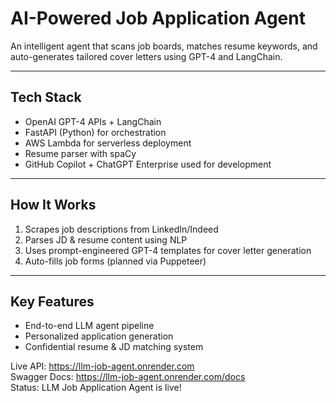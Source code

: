 # AI-Powered Job Application Agent

An intelligent agent that scans job boards, matches resume keywords, and auto-generates tailored cover letters using GPT-4 and LangChain.

---

## Tech Stack
- OpenAI GPT-4 APIs + LangChain
- FastAPI (Python) for orchestration
- AWS Lambda for serverless deployment
- Resume parser with spaCy
- GitHub Copilot + ChatGPT Enterprise used for development

---

## How It Works
1. Scrapes job descriptions from LinkedIn/Indeed
2. Parses JD & resume content using NLP
3. Uses prompt-engineered GPT-4 templates for cover letter generation
4. Auto-fills job forms (planned via Puppeteer)

---

## Key Features
- End-to-end LLM agent pipeline
- Personalized application generation
- Confidential resume & JD matching system

Live API: https://llm-job-agent.onrender.com  
Swagger Docs: https://llm-job-agent.onrender.com/docs  
Status: LLM Job Application Agent is live!

